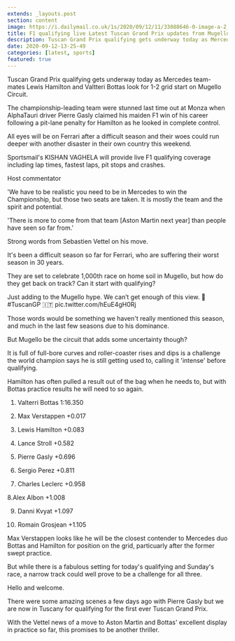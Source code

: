 ```yaml
---
extends: _layouts.post
section: content
image: https://i.dailymail.co.uk/1s/2020/09/12/11/33088646-0-image-a-2_1599906016479.jpg 
title: F1 qualifying live Latest Tuscan Grand Prix updates from Mugello Circuit 
description: Tuscan Grand Prix qualifying gets underway today as Mercedes team-mates Lewis Hamilton and Valtteri Bottas look for 1-2 grid start on Mugello Circuit. Follow all the updates right here. 
date: 2020-09-12-13-25-49 
categories: [latest, sports] 
featured: true 
--- 
```

Tuscan Grand Prix qualifying gets underway today as Mercedes team-mates Lewis Hamilton and Valtteri Bottas look for 1-2 grid start on Mugello Circuit.

The championship-leading team were stunned last time out at Monza when AlphaTauri driver Pierre Gasly claimed his maiden F1 win of his career following a pit-lane penalty for Hamilton as he looked in complete control.  

All eyes will be on Ferrari after a difficult season and their woes could run deeper with another disaster in their own country this weekend.  

Sportsmail's KISHAN VAGHELA will provide live F1 qualifying coverage including lap times, fastest laps, pit stops and crashes. 

Host commentator

'We have to be realistic you need to be in Mercedes to win the Championship, but those two seats are taken. It is mostly the team and the spirit and potential.

'There is more to come from that team [Aston Martin next year] than people have seen so far from.'

Strong words from Sebastien Vettel on his move.

It's been a difficult season so far for Ferrari, who are suffering their worst season in 30 years.

They are set to celebrate 1,000th race on home soil in Mugello, but how do they get back on track? Can it start with qualifying?

Just adding to the Mugello hype. We can’t get enough of this view. 🤩#TuscanGP 🇮🇹 pic.twitter.com/hEuE4gH0Rj

Those words would be something we haven't really mentioned this season, and much in the last few seasons due to his dominance.

But Mugello be the circuit that adds some uncertainty though?

It is full of full-bore curves and roller-coaster rises and dips is a challenge the world champion says he is still getting used to, calling it 'intense' before qualifying.

Hamilton has often pulled a result out of the bag when he needs to, but with Bottas practice results he will need to so again.

1. Valterri Bottas 1:16.350

2. Max Verstappen +0.017

3. Lewis Hamilton +0.083

4. Lance Stroll +0.582

5. Pierre Gasly +0.696

6. Sergio Perez +0.811

7. Charles Leclerc +0.958

8.Alex Albon +1.008

9. Danni Kvyat +1.097

10. Romain Grosjean +1.105

Max Verstappen looks like he will be the closest contender to Mercedes duo Bottas and Hamilton for position on the grid, particuarly after the former swept practice.

But while there is a fabulous setting for today's qualifying and Sunday's race, a narrow track could well prove to be a challenge for all three.

Hello and welcome.

There were some amazing scenes a few days ago with Pierre Gasly but we are now in Tuscany for qualifying for the first ever Tuscan Grand Prix.

With the Vettel news of a move to Aston Martin and Bottas' excellent display in practice so far, this promises to be another thriller.

